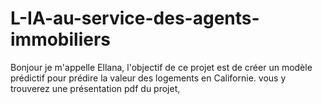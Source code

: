 # L-IA-au-service-des-agents-immobiliers
Bonjour je m'appelle Ellana,
l'objectif de ce projet est de créer un modèle prédictif pour prédire la valeur des logements en Californie.
vous y trouverez une présentation pdf du projet,
